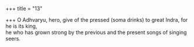 +++
title = "13"

+++
O Adhvaryu, hero, give of the pressed (soma drinks) to great Indra, for  he is its king,  
he who has grown strong by the previous and the present songs of  singing seers.  